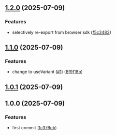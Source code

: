 ## [1.2.0](https://github.com/d0-datanova/react-sdk/compare/v1.1.0...v1.2.0) (2025-07-09)

### Features

* selectively re-export from browser sdk ([f5c3483](https://github.com/d0-datanova/react-sdk/commit/f5c348348272962a47743f1d651a3feda2073b03))

## [1.1.0](https://github.com/d0-datanova/react-sdk/compare/v1.0.1...v1.1.0) (2025-07-09)

### Features

* change to useVariant ([#1](https://github.com/d0-datanova/react-sdk/issues/1)) ([8f9f18b](https://github.com/d0-datanova/react-sdk/commit/8f9f18b5cef3a17aad1f440e385e42463ce26c95))

## [1.0.1](https://github.com/d0-datanova/react-sdk/compare/v1.0.0...v1.0.1) (2025-07-09)

## 1.0.0 (2025-07-09)

### Features

* first commit ([fc376cb](https://github.com/d0-datanova/react-sdk/commit/fc376cbbdc7307c3a09bed50f7355d0a1fabbade))
